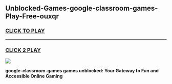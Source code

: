 
## Unblocked-Games-google-classroom-games-Play-Free-ouxqr
<h3>
<a href="https://premium76.site?title=google-classroom-games&ref=10A">CLICK TO PLAY</a></h3>
<hr>

<h3>
<a href="https://premium76.site?title=google-classroom-games&ref=10A">CLICK 2 PLAY</a>
  
</h3>

<a href="https://premium76.site?title=google-classroom-games&ref=10A"><img src="https://clearcache.store/games.png"></a>


**google-classroom-games games unblocked: Your Gateway to Fun and Accessible Online Gaming**

